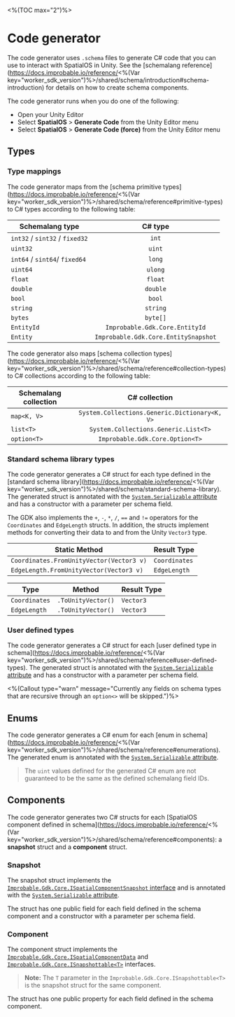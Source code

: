 <%(TOC max="2")%>

# Code generator

The code generator uses `.schema` files to generate C# code that you can use to interact with SpatialOS in Unity. See the [schemalang reference](https://docs.improbable.io/reference/<%(Var key="worker_sdk_version")%>/shared/schema/introduction#schema-introduction) for details on how to create schema components.

The code generator runs when you do one of the following:

* Open your Unity Editor
* Select **SpatialOS** > **Generate Code** from the Unity Editor menu
* Select **SpatialOS** > **Generate Code (force)** from the Unity Editor menu

## Types

### Type mappings

The code generator maps from the [schema primitive types](https://docs.improbable.io/reference/<%(Var key="worker_sdk_version")%>/shared/schema/reference#primitive-types) to C# types according to the following table:

| Schemalang type                |               C# type                |
|--------------------------------|:------------------------------------:|
| `int32` / `sint32` / `fixed32` |                `int`                 |
| `uint32`                       |                `uint`                |
| `int64` / `sint64`/ `fixed64`  |                `long`                |
| `uint64`                       |               `ulong`                |
| `float`                        |               `float`                |
| `double`                       |               `double`               |
| `bool`                         |                `bool`                |
| `string`                       |               `string`               |
| `bytes`                        |               `byte[]`               |
| `EntityId`                     |    `Improbable.Gdk.Core.EntityId`    |
| `Entity`                       | `Improbable.Gdk.Core.EntitySnapshot` |

The code generator also maps [schema collection types](https://docs.improbable.io/reference/<%(Var key="worker_sdk_version")%>/shared/schema/reference#collection-types) to C# collections according to the following table:

| Schemalang collection |                 C# collection                 |
|-----------------------|:---------------------------------------------:|
| `map<K, V>`           | `System.Collections.Generic.Dictionary<K, V>` |
| `list<T>`             |     `System.Collections.Generic.List<T>`      |
| `option<T>`           |        `Improbable.Gdk.Core.Option<T>`        |

### Standard schema library types

The code generator generates a C# struct for each type defined in the [standard schema library](https://docs.improbable.io/reference/<%(Var key="worker_sdk_version")%>/shared/schema/standard-schema-library). The generated struct is annotated with the [`System.Serializable` attribute](https://docs.unity3d.com/ScriptReference/Serializable.html) and has a constructor with a parameter per schema field.

The GDK also implements the `+`, `-`, `*`, `/`, `==` and `!=` operators for the `Coordinates` and `EdgeLength` structs. In addition, the structs implement methods for converting their data to and from the Unity `Vector3` type.

| Static Method                                            | Result Type            |
|----------------------------------------------------------|------------------------|
| `Coordinates.FromUnityVector(Vector3 v)`                 | `Coordinates`          |
| `EdgeLength.FromUnityVector(Vector3 v)`                  | `EdgeLength`           |

| Type                   | Method                      | Result Type            |
|------------------------|-----------------------------|------------------------|
| `Coordinates`          | `.ToUnityVector()`          | `Vector3`              |
| `EdgeLength`           | `.ToUnityVector()`          | `Vector3`              |


### User defined types

The code generator generates a C# struct for each [user defined type in schema](https://docs.improbable.io/reference/<%(Var key="worker_sdk_version")%>/shared/schema/reference#user-defined-types). The generated struct is annotated with the [`System.Serializable` attribute](https://docs.unity3d.com/ScriptReference/Serializable.html) and has a constructor with a parameter per schema field.

<%(Callout type="warn" message="Currently any fields on schema types that are recursive through an `option<>` will be skipped.")%>

## Enums

The code generator generates a C# enum for each [enum in schema](https://docs.improbable.io/reference/<%(Var key="worker_sdk_version")%>/shared/schema/reference#enumerations). The generated enum is annotated with the [`System.Serializable` attribute](https://docs.unity3d.com/ScriptReference/Serializable.html).

> The `uint` values defined for the generated C# enum are not guaranteed to be the same as the defined schemalang field IDs.

## Components

The code generator generates two C# structs for each [SpatialOS component defined in schema](https://docs.improbable.io/reference/<%(Var key="worker_sdk_version")%>/shared/schema/reference#components): a **snapshot** struct and a **component** struct.

### Snapshot

The snapshot struct implements the [`Improbable.Gdk.Core.ISpatialComponentSnapshot` interface]({{urlRoot}}/api/core/i-spatial-component-snapshot) and is annotated with the [`System.Serializable` attribute](https://docs.unity3d.com/ScriptReference/Serializable.html).

The struct has one public field for each field defined in the schema component and a constructor with a parameter per schema field.

### Component

The component struct implements the [`Improbable.Gdk.Core.ISpatialComponentData`]({{urlRoot}}/api/core/i-spatial-component-data) and [`Improbable.Gdk.Core.ISnapshottable<T>`]({{urlRoot}}/api/core/i-snapshottable) interfaces.

> **Note:** The `T` parameter in the `Improbable.Gdk.Core.ISnapshottable<T>` is the snapshot struct for the same component.

The struct has one public property for each field defined in the schema component.
